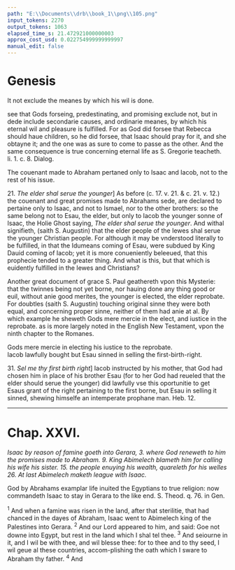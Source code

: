 ```yaml
---
path: "E:\\Documents\\drb\\book_1\\png\\105.png"
input_tokens: 2270
output_tokens: 1063
elapsed_time_s: 21.472921000000003
approx_cost_usd: 0.022754999999999997
manual_edit: false
---
```

# Genesis

[^1]: B v. 6. 35. ciuit. 2. Reg. 8. Psal. 59.

<aside>It not exclude the meanes by which his wil is done.</aside>

see that Gods forseing, predestinating, and promising exclude not, but in dede include secondarie causes, and ordinarie meanes, by which his eternal wil and pleasure is fulfilled. For as God did forsee that Rebecca should haue children, so he did forsee, that Isaac should pray for it, and she obtayne it; and the one was as sure to come to passe as the other. And the same consequence is true concerning eternal life as S. Gregorie teacheth. li. 1. c. 8. Dialog.

<aside>The couenant made to Abraham pertaned only to Isaac and Iacob, not to the rest of his issue.</aside>

21\. *The elder shal serue the younger*] As before (c. 17. v. 21. & c. 21. v. 12.) the couenant and great promises made to Abrahams sede, are declared to pertaine only to Isaac, and not to Ismael, nor to the other brothers: so the same belong not to Esau, the elder, but only to Iacob the younger sonne of Isaac, the Holie Ghost saying, *The elder shal serue the younger*. And withal signifieth, (saith S. Augustin) that the elder people of the Iewes shal serue the younger Christian people. For although it may be vnderstood literally to be fulfilled, in that the Idumeans coming of Esau, were subdued by King Dauid coming of Iacob; yet it is more conueniently beleeued, that this prophecie tended to a greater thing. And what is this, but that which is euidently fulfilled in the Iewes and Christians?

Another great document of grace S. Paul geathereth vpon this Mysterie: that the twinnes being not yet borne, nor hauing done any thing good or euil, without anie good merites, the younger is elected, the elder reprobate. For doubtles (saith S. Augustin) touching original sinne they were both equal, and concerning proper sinne, neither of them had anie at al. By which example he sheweth Gods mere mercie in the elect, and iustice in the reprobate. as is more largely noted in the English New Testament, vpon the ninth chapter to the Romanes.

<aside>Gods mere mercie in electing his iustice to the reprobate.</aside>

<aside>Iacob lawfully bought but Esau sinned in selling the first-birth-right.</aside>

31\. *Sel me thy first birth right*] Iacob instructed by his mother, that God had chosen him in place of his brother Esau (for to her God had reueled that the elder should serue the younger) did lawfully vse this oportunitie to get Esaus grant of the right pertaining to the first borne, but Esau in selling it sinned, shewing himselfe an intemperate prophane man. Heb. 12.

<hr>

# Chap. XXVI.

*Isaac by reason of famine goeth into Gerara, 3. where God reneweth to him the promises made to Abraham. 9. King Abimelech blameth him for calling his wife his sister. 15. the people enuying his wealth, quareleth for his welles 26. At last Abimelech maketh league with Isaac.*

<aside>God by Abrahams examplar life inuited the Egyptians to true religion: now commandeth Isaac to stay in Gerara to the like end. S. Theod. q. 76. in Gen.</aside>

<sup>1</sup> And when a famine was risen in the land, after that sterilitie, that had chanced in the dayes of Abraham, Isaac went to Abimelech king of the Palestines into Gerara. <sup>2</sup> And our Lord appeared to him, and said: Goe not downe into Egypt, but rest in the land which I shal tel thee. <sup>3</sup> And seiourne in it, and I wil be with thee, and wil blesse thee: for to thee and to thy seed, I wil geue al these countries, accom-plishing the oath which I sware to Abraham thy father. <sup>4</sup> And